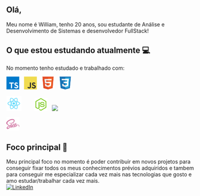 ##  Olá, 
Meu nome é William, tenho 20 anos, sou estudante de Análise e Desenvolvimento de Sistemas e desenvolvedor FullStack!

## O que estou estudando atualmente :computer: 
No momento tenho estudado e trabalhado com:   



<img height="35" title="Typescript" alt="Typescript" src="https://raw.githubusercontent.com/devicons/devicon/master/icons/typescript/typescript-original.svg"> &nbsp;
<img height="35" title="Javascript" alt="Javascript" src="https://raw.githubusercontent.com/devicons/devicon/master/icons/javascript/javascript-original.svg"> &nbsp;
<img height="35" title="HTML" alt="HTML" src="https://raw.githubusercontent.com/devicons/devicon/master/icons/html5/html5-original.svg"> &nbsp;
<img height="35" title="CSS" alt="CSS" src="https://raw.githubusercontent.com/devicons/devicon/master/icons/css3/css3-original.svg"> &nbsp;

<img src="https://github.com/github/explore/blob/main/topics/react/react.png?raw=true" alt="" height="40" /> &nbsp;
<img src="https://fei.edu.br/~gwachs/disciplinas/CC4670/slides/Aula05/slides/images/react_native_logo.png" alt="" height="40" /> &nbsp;
<img src="https://camo.githubusercontent.com/92ec9eb7eeab7db4f5919e3205918918c42e6772562afb4112a2909c1aaaa875/68747470733a2f2f6173736574732e76657263656c2e636f6d2f696d6167652f75706c6f61642f76313630373535343338352f7265706f7369746f726965732f6e6578742d6a732f6e6578742d6c6f676f2e706e67" alt="" height="40" /> &nbsp;
<img height="35" title="NodeJS" alt="NodeJS" src="https://raw.githubusercontent.com/devicons/devicon/master/icons/nodejs/nodejs-original.svg"> &nbsp;
<img height="30" src="https://upload.wikimedia.org/wikipedia/commons/thumb/0/05/Go_Logo_Blue.svg/1280px-Go_Logo_Blue.svg.png" /> &nbsp;


<img src="https://github.com/github/explore/blob/main/topics/sass/sass.png?raw=true" alt="" height="35" /> &nbsp;
<img src="https://avatars.githubusercontent.com/u/20658825?s=200&v=4" alt="" height="35" /> &nbsp;
<img src="https://nx.dev/documentation/shared/jest-logo.png" alt="" height="35" /> &nbsp;
<img src="https://testing-library.com/img/octopus-128x128.png" alt="" height="35" /> &nbsp;


## Foco principal :rocket: 
Meu principal foco no momento é poder contribuir em novos projetos para conseguir fixar todos os meus conhecimentos prévios adquiridos e tambem para conseguir
me especializar cada vez mais nas tecnologias que gosto e amo estudar/trabalhar cada vez mais.<br />
[![LinkedIn](https://img.shields.io/badge/linkedin-%230077B5.svg?style=for-the-badge&logo=linkedin&logoColor=white)][1]


[1]: https://www.linkedin.com/in/williamkelvinsilva/
